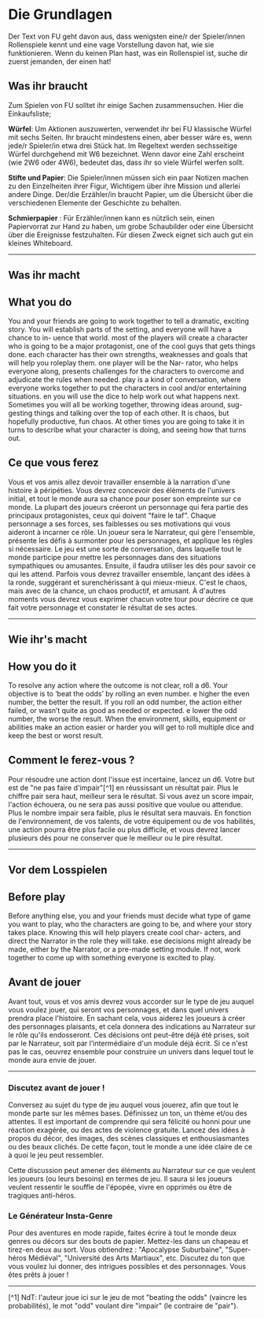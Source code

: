 # Die Grundlagen

Der Text von FU geht davon aus, dass wenigsten eine/r der Spieler/innen Rollenspiele kennt und eine vage Vorstellung davon hat, wie sie funktionieren. Wenn du keinen Plan hast, was ein Rollenspiel ist, suche dir zuerst jemanden, der einen hat!

<!-- FU is written with the assumption that at least one player is familiar with roleplaying games and has a vague idea of how they work. If you don’t have a clue what an RpG is, then start by  nding someone who does!

FU est écrit avec comme prérequis qu'au moins un des joueurs est au courant de ce qu'est le jeu de rôle et a au moins une vague idée de comment il fonctionne. Si vous n'avez aucune idée de ce qu'est un JdR, foncez trouver quelqu'un qui connaît. -->

## Was ihr braucht
Zum Spielen von FU solltet ihr einige Sachen zusammensuchen. Hier die Einkaufsliste;

**Würfel**: Um Aktionen auszuwerten, verwendet ihr bei FU klassische Würfel mit sechs Seiten. Ihr braucht mindestens einen, aber besser wäre es, wenn jede/r Spieler/in etwa drei Stück hat. Im Regeltext werden sechsseitige Würfel durchgehend mit W6 bezeichnet. Wenn davor eine Zahl erscheint (wie 2W6 oder 4W6), bedeutet das, dass ihr so viele Würfel werfen sollt.

**Stifte und Papier**: Die Spieler/innen müssen sich ein paar Notizen machen zu den Einzelheiten ihrer Figur, Wichtigem über ihre Mission und allerlei andere Dinge. Der/die Erzähler/in braucht Papier, um die Übersicht über die verschiedenen Elemente der Geschichte zu behalten.

**Schmierpapier** : Für Erzähler/innen kann es nützlich sein, einen Papiervorrat zur Hand zu haben, um grobe Schaubilder oder eine Übersicht über die Ereignisse festzuhalten. Für diesen Zweck eignet sich auch gut ein kleines Whiteboard.

<!-- ## What you need
To play FU you will need to gather a few things.
Here is your shopping list;
Dice: Standard six-sided dice are used to resolve
action in FU.
You will need at least one, but it would be better if players had about three each. Six sided dice are referred to throughout the rules as d6. If a number appears in front (such as 2d6 or 4d6) this indicates you should roll that many dice.
Pencil and Paper: players will need to record the details of their character, important notes about their mission, and all kinds of other things.  e Narrator will also need paper for keeping track of di erent ele- ments of the story.

Scrap Paper: Narrators will  nd it useful to keep a supply of paper handy, in order to draw rough dia- grams, or keep track of the events of a story. A small white board is also handy for such purposes.


## Vous aurez besoin de...

Pour jouer à FU vous aurez besoin d'un peu de matériel. Voici votre liste de courses :

**Dés** : Des dés classiques à six faces sont utilisés pour résoudre les actions à FU. Il vous en faudra au moins un, mais il serait mieux que chaque joueur en ait environ trois. On fera souvent référence aux dés à six faces en utilisant le terme d6. Si un chiffre apparaît devant ce terme, (comme 2d6 ou 4d6), celui-ci indique le nombre de dés à lancer.

**Crayons et papier** : Les joueurs devront noter les informations sur leurs personnages, prendre des notes à propos de leur mission, et toutes ces sortes de choses. Le Narrateur aura également besoin de prendre en note les différents éléments de son histoire.

**Papier brouillon** : Les Narrateurs pourront trouver utile d'avoir une réserve de feuilles de papier supplémentaire pour dessiner des plans ou des diagrammes, ou de garder une trace des événements de l'histoire. Un petit tableau blanc est également pratique pour ce genre de choses. -->
---
## Was ihr macht

## What you do
You and your friends are going to work together to
tell a dramatic, exciting story. You will establish parts of the setting, and everyone will have a chance to in-  uence that world. most of the players will create a character who is going to be a major protagonist, one of the cool guys that gets things done. each character has their own strengths, weaknesses and goals that will help you roleplay them. one player will be the Nar- rator, who helps everyone along, presents challenges
for the characters to overcome and adjudicate the rules when needed.
play is a kind of conversation, where everyone works together to put the characters in cool and/or entertaining situations.  en you will use the dice to help work out what happens next. Sometimes you will all be working together, throwing ideas around, sug- gesting things and talking over the top of each other. It is chaos, but hopefully productive, fun chaos. At other times you are going to take it in turns to describe what your character is doing, and seeing how that turns out.

## Ce que vous ferez

Vous et vos amis allez devoir travailler ensemble à la narration d'une histoire à péripéties. Vous devrez concevoir des éléments de l'univers initial, et tout le monde aura sa chance pour poser son empreinte sur ce monde. La plupart des joueurs créeront un personnage qui fera partie des principaux protagonistes, ceux qui doivent "faire le taf". Chaque personnage a ses forces, ses faiblesses ou ses motivations qui vous aideront à incarner ce rôle. Un joueur sera le Narrateur, qui gère l'ensemble, présente les défis à surmonter pour les personnages, et applique les règles si nécessaire. Le jeu est une sorte de conversation, dans laquelle tout le monde participe pour mettre les personnages dans des situations sympathiques ou amusantes. Ensuite, il faudra utiliser les dés pour savoir ce qui les attend. Parfois vous devrez travailler ensemble, lançant des idées à la ronde, suggérant et surenchérissant à qui mieux-mieux. C'est le chaos, mais avec de la chance, un chaos productif, et amusant. À d'autres moments vous devrez vous exprimer chacun votre tour pour décrire ce que fait votre personnage et constater le résultat de ses actes.

---
## Wie ihr's macht
## How you do it
To resolve any action where the outcome is not
clear, roll a d6. Your objective is to ‘beat the odds’ by rolling an even number.  e higher the even number, the better the result. If you roll an odd number, the action either failed, or wasn’t quite as good as needed or expected.  e lower the odd number, the worse the result. When the environment, skills, equipment or abilities make an action easier or harder you will get to roll multiple dice and keep the best or worst result.

## Comment le ferez-vous ?

Pour résoudre une action dont l'issue est incertaine, lancez un d6. Votre but est de "ne pas faire d'impair"[^1] en réussissant un résultat pair. Plus le chiffre pair sera haut, meilleur sera le résultat. Si vous avez un score impair, l'action échouera, ou ne sera pas aussi positive que voulue ou attendue. Plus le nombre impair sera faible, plus le résultat sera mauvais. En fonction de l'environnement, de vos talents, de votre équipement ou de vos habilités, une action pourra être plus facile ou plus difficile, et vous devrez lancer plusieurs dés pour ne conserver que le meilleur ou le pire résultat.

----
## Vor dem Losspielen
## Before play
Before anything else, you and your friends must
decide what type of game you want to play, who the characters are going to be, and where your story takes place. Knowing this will help players create cool char- acters, and direct the Narrator in the role they will take.
 ese decisions might already be made, either by the Narrator, or a pre-made setting module. If not, work together to come up with something everyone is excited to play.
## Avant de jouer

Avant tout, vous et vos amis devrez vous accorder sur le type de jeu auquel vous voulez jouer, qui seront vos personnages, et dans quel univers prendra place l'histoire. En sachant cela, vous aiderez les joueurs à créer des personnages plaisants, et cela donnera des indications au Narrateur sur le rôle qu'ils endosseront. Ces décisions ont peut-être déjà été prises, soit par le Narrateur, soit par l'intermédiaire d'un module déjà écrit. Si ce n'est pas le cas, oeuvrez ensemble pour construire un univers dans lequel tout le monde aura envie de jouer.

-----

### Discutez avant de jouer !

Conversez au sujet du type de jeu auquel vous jouerez, afin que tout le monde parte sur les mêmes bases. Définissez un ton, un thème et/ou des attentes. Il est important de comprendre qui sera félicité ou honni pour une réaction exagérée, ou des actes de violence gratuite. Lancez des idées à propos du décor, des images, des scènes classiques et enthousiasmantes ou des beaux clichés. De cette façon, tout le monde a une idée claire de ce à quoi le jeu peut ressembler.

Cette discussion peut amener des éléments au Narrateur sur ce que veulent les joueurs (ou leurs besoins) en termes de jeu. Il saura si les joueurs veulent ressentir le souffle de l'épopée, vivre en opprimés ou être de tragiques anti-héros.

### Le Générateur Insta-Genre

Pour des aventures en mode rapide, faites écrire à tout le monde deux genres ou décors sur des bouts de papier. Mettez-les dans un chapeau et tirez-en deux au sort. Vous obtiendrez : "Apocalypse Suburbaine", "Super-héros Médiéval", "Université des Arts Martiaux", etc. Discutez du ton que vous voulez lui donner, des intrigues possibles et des personnages. Vous êtes prêts à jouer !

----

[^1] NdT: l'auteur joue ici sur le jeu de mot "beating the odds" (vaincre les probabilités), le mot "odd" voulant dire "impair" (le contraire de "pair").

